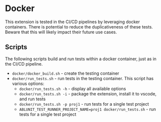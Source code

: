 # Docker

This extension is tested in the CI/CD pipelines by leveraging docker containers.  There is potential to reduce the duplicativeness of these tests.  Beware that this will likely impact their future use cases.

## Scripts

The following scripts build and run tests within a docker container, just as in the CI/CD pipeline.

* `docker/docker_build.sh` - create the testing container
* `docker/run_tests.sh` - run tests in the testing container.  This script has various options:
    * `docker/run_tests.sh -h` - display all available options
    * `docker/run_tests.sh -i` - package the extension, install it to vscode, and run tests
    * `docker/run_tests.sh -p proj1` - run tests for a single test project
    * `ABLUNIT_TEST_RUNNER_PROJECT_NAME=proj1 docker/run_tests.sh` - run tests for a single test project
